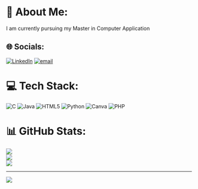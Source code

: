 # 💫 About Me:
I am currently pursuing my Master in Computer Application


## 🌐 Socials:
[![LinkedIn](https://img.shields.io/badge/LinkedIn-%230077B5.svg?logo=linkedin&logoColor=white)](([https://www.linkedin.com/in/pavan-b-385551366?utm_source=share&utm_campaign=share_via&utm_content=profile&utm_medium=ios_app](https://www.linkedin.com/in/pavan-b-ab55a6314?lipi=urn%3Ali%3Apage%3Ad_flagship3_profile_view_base_contact_details%3BHOp2PrVNREaDRELR%2FPSA5g%3D%3D))) [![email](https://img.shields.io/badge/Email-D14836?logo=gmail&logoColor=white)](mailto:pavanofficial1123@gmail.com) 

# 💻 Tech Stack:
![C](https://img.shields.io/badge/c-%2300599C.svg?style=flat-square&logo=c&logoColor=white) ![Java](https://img.shields.io/badge/java-%23ED8B00.svg?style=flat-square&logo=openjdk&logoColor=white) ![HTML5](https://img.shields.io/badge/html5-%23E34F26.svg?style=flat-square&logo=html5&logoColor=white) ![Python](https://img.shields.io/badge/python-3670A0?style=flat-square&logo=python&logoColor=ffdd54) ![Canva](https://img.shields.io/badge/Canva-%2300C4CC.svg?style=flat-square&logo=Canva&logoColor=white) ![PHP](https://img.shields.io/badge/php-%23777BB4.svg?style=flat-square&logo=php&logoColor=white)
# 📊 GitHub Stats:
![](https://github-readme-stats.vercel.app/api?username=pavanpavan23&theme=dark&hide_border=false&include_all_commits=true&count_private=false)<br/>
![](https://nirzak-streak-stats.vercel.app/?user=pavanpavan23&theme=dark&hide_border=false)<br/>
![](https://github-readme-stats.vercel.app/api/top-langs/?username=pavanpavan23&theme=dark&hide_border=false&include_all_commits=true&count_private=false&layout=compact)

---
[![](https://visitcount.itsvg.in/api?id=pavanpavan23&icon=1&color=1)](https://visitcount.itsvg.in)

<!-- Proudly created with GPRM ( https://gprm.itsvg.in ) -->

